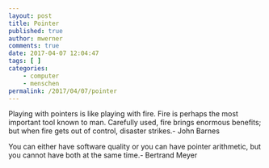 ```yaml
---
layout: post
title: Pointer
published: true
author: mwerner
comments: true
date: 2017-04-07 12:04:47
tags: [ ]
categories:
    - computer
    - menschen
permalink: /2017/04/07/pointer
---
```


  Playing with pointers is like playing with fire. Fire is perhaps the most important tool known to man. Carefully used, fire brings enormous benefits; but when fire gets out of control, disaster strikes.- John Barnes



  You can either have software quality or you can have pointer arithmetic, but you cannot have both at the same time.- Bertrand Meyer
